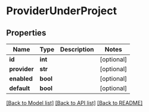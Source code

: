 # ProviderUnderProject

## Properties
Name | Type | Description | Notes
------------ | ------------- | ------------- | -------------
**id** | **int** |  | [optional] 
**provider** | **str** |  | [optional] 
**enabled** | **bool** |  | [optional] 
**default** | **bool** |  | [optional] 

[[Back to Model list]](../README.md#documentation-for-models) [[Back to API list]](../README.md#documentation-for-api-endpoints) [[Back to README]](../README.md)

